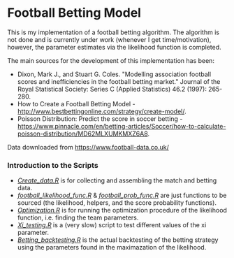# Football Betting Model
This is my implementation of a football betting algorithm. The algorithm is not done and is currently under work (whenever I get time/motivation), however, the parameter estimates via the likelihood function is completed. 

The main sources for the development of this implementation has been:
- Dixon, Mark J., and Stuart G. Coles. "Modelling association football scores and inefficiencies in the football betting market." Journal of the Royal Statistical Society: Series C (Applied Statistics) 46.2 (1997): 265-280.
- How to Create a Football Betting Model - http://www.bestbettingonline.com/strategy/create-model/.
- Poisson Distribution: Predict the score in soccer betting - https://www.pinnacle.com/en/betting-articles/Soccer/how-to-calculate-poisson-distribution/MD62MLXUMKMXZ6A8.

Data downloaded from https://www.football-data.co.uk/

### Introduction to the Scripts
- [*Create_data.R*](https://github.com/MoAnd/FootballBetting/blob/master/Create_data.R) is for collecting and assembling the match and betting data.
- [*football_likelihood_func.R*](https://github.com/MoAnd/FootballBetting/blob/master/football_likelihood_func.R) & [*football_prob_func.R*](https://github.com/MoAnd/FootballBetting/blob/master/football_prob_func.R) are just functions to be sourced (the likelihood, helpers, and the score probability functions).
- [*Optimization.R*](https://github.com/MoAnd/FootballBetting/blob/master/Optimization.R) is for running the optimization procedure of the likelihood function, i.e. finding the team parameters. 
- [*Xi_testing.R*](https://github.com/MoAnd/FootballBetting/blob/master/Xi_testing.R) is a (very slow) script to test different values of the xi parameter.
- [*Betting_backtesting.R*](https://github.com/MoAnd/FootballBetting/blob/master/Betting_backtesting.R) is the actual backtesting of the betting strategy using the parameters found in the maximazation of the likelihood.
